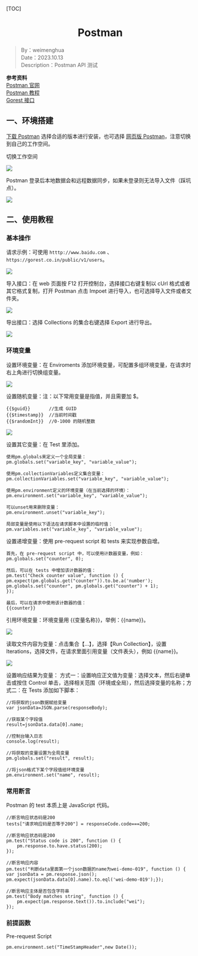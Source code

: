 [TOC]

<h1 align="center">Postman</h1>

> By：weimenghua  
> Date：2023.10.13  
> Description：Postman API 测试

**参考资料**   
[Postman 官网](https://www.postman.com/)  
[Postman 教程](https://postman.org.cn/)  
[Gorest 接口](https://gorest.co.in/)  



## 一、环境搭建

[下载 Postman](https://www.postman.com/downloads/) 选择合适的版本进行安装，也可选择 [网页版 Postman](https://web.postman.co/)，注意切换到自己的工作空间。

切换工作空间

![](../img/postman/postman_workspace.png)

Postman 登录后本地数据会和远程数据同步，如果未登录则无法导入文件（踩坑点）。

![](../img/postman/postman_import.png)



## 二、使用教程

### 基本操作

请求示例：可使用 `htttp://www.baidu.com` 、`https://gorest.co.in/public/v1/users`。

![](../img/postman/postman_demo.png)

导入接口：在 web 页面按 F12 打开控制台，选择接口右键复制以 cUrl 格式或者其它格式复制，打开 Postman 点击 Impoet 进行导入，也可选择导入文件或者文件夹。

![](../img/postman/postman_import_curl.png)

导出接口：选择 Collections 的集合右键选择 Export 进行导出。

![](../img/postman/postman_export.png)



### 环境变量

设置环境变量：在 Enviroments 添加环境变量，可配置多组环境变量，在请求时右上角进行切换组变量。

![](../img/postman/postman_variable.png)

设置随机变量：注：以下常用变量是指值，并且需要加 $。

```
{{$guid}}       //生成 GUID 
{{$timestamp}}  //当前时间戳 
{{$randomInt}}  //0-1000 的随机整数
```

![](../img/postman/postman_random_varialble.png)

设置其它变量：在 Test 里添加。
```
使用pm.globals来定义一个全局变量：
pm.globals.set("variable_key", "variable_value");

使用pm.collectionVariables定义集合变量：
pm.collectionVariables.set("variable_key", "variable_value");

使用pm.environment定义的环境变量（在当前选择的环境）：
pm.environment.set("variable_key", "variable_value");

可以unset用来删除变量：
pm.environment.unset("variable_key");

局部变量是使用以下语法在请求脚本中设置的临时值：
pm.variables.set("variable_key", "variable_value");
```

设置递增变量：使用 pre-request script 和 tests 来实现参数自增。

```
首先，在 pre-request script 中，可以使用计数器变量，例如：
pm.globals.set("counter", 0);

然后，可以在 tests 中增加该计数器的值：
pm.test("Check counter value", function () {
pm.expect(pm.globals.get("counter")).to.be.a('number');
pm.globals.set("counter", pm.globals.get("counter") + 1);
});

最后，可以在请求中使用该计数器的值：
{{counter}}
```

引用环境变量：环境变量用 {{变量名称}}，举例：{{name}}。

![](../img/postman/postman_use_varibable.png)

读取文件内容为变量：点击集合【...】，选择【Run Collection】，设置 Iterations，选择文件，在请求里面引用变量（文件表头），例如 {{name}}。


![](../img/postman/postman_file.png)

设置响应结果为变量： 方式一：设置响应正文值为变量：选择文本，然后右键单击或按住 Control 单击，选择相关范围（环境或全局），然后选择变量的名称；方式二：在 Tests 添加如下脚本：

```
//将获取的json数据赋给变量
var jsonData=JSON.parse(responseBody);

//获取某个字段值
result=jsonData.data[0].name;

//控制台输入日志
console.log(result);

//将获取的变量设置为全局变量
pm.globals.set("result", result);

//将json格式下某个字段值给环境变量
pm.environment.set("name", result);
```

### 常用断言

Postman 的 test 本质上是 JavaScript 代码。

```
//断言响应状态码是200
tests["请求响应码是否等于200"] = responseCode.code===200;

//断言响应状态码是200
pm.test("Status code is 200", function () {
    pm.response.to.have.status(200);
});

//断言响应内容
pm.test("判断data里面第一个json数据的name为wei-demo-019", function () {
var jsonData = pm.response.json();
pm.expect(jsonData.data[0].name).to.eql('wei-demo-019');});

//断言响应主体是否包含字符串
pm.test("Body matches string", function () {
    pm.expect(pm.response.text()).to.include("wei");
});
```

### 前提函数

Pre-request Script

```
pm.environment.set("TimeStampHeader",new Date());
```

